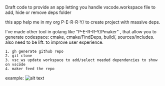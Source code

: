 Draft code to provide an app letting you handle vscode.workspace file to add, hide or remove deps folder

this app help me in my org P-E-R-R-Y/ to create project with massive deps.

I've made other tool in golang like "P-E-R-R-Y/Pmaker" , that allow you to generate codespace: cmake, cmake/FindDeps, build/, sources/includes. also need to be lift. to improve user experience.

```
1. gh generate github repo
2. git clone
3. vsc_ws update workspace to add/select needed dependencies to show on vscode
4. maker feed the repo
```
example:
![alt text](http://github.com/Perry-chouteau/vsc_ws/docs/assets/example.png) 


